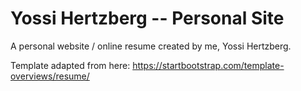 # Yossi Hertzberg -- Personal Site

A personal website / online resume created by me, Yossi Hertzberg.

Template adapted from here: https://startbootstrap.com/template-overviews/resume/
